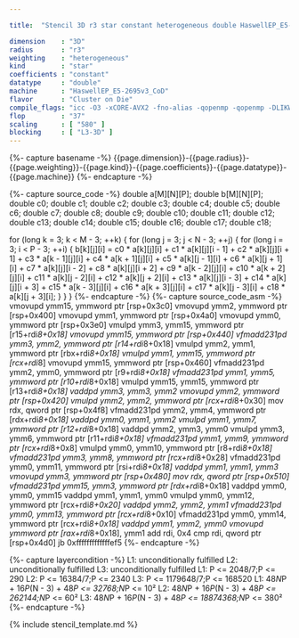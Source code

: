```yaml
---

title:  "Stencil 3D r3 star constant heterogeneous double HaswellEP_E5-2695v3_CoD"

dimension    : "3D"
radius       : "r3"
weighting    : "heterogeneous"
kind         : "star"
coefficients : "constant"
datatype     : "double"
machine      : "HaswellEP_E5-2695v3_CoD"
flavor       : "Cluster on Die"
compile_flags: "icc -O3 -xCORE-AVX2 -fno-alias -qopenmp -qopenmp -DLIKWID_PERFMON -Ilikwid-4.3.3/include -Llikwid-4.3.3/lib -Iheaders/dummy.c stencil_compilable.c -o stencil -llikwid"
flop         : "37"
scaling      : [ "580" ]
blocking     : [ "L3-3D" ]
---
```


{%- capture basename -%}
{{page.dimension}}-{{page.radius}}-{{page.weighting}}-{{page.kind}}-{{page.coefficients}}-{{page.datatype}}-{{page.machine}}
{%- endcapture -%}

{%- capture source_code -%}
double a[M][N][P];
double b[M][N][P];
double c0;
double c1;
double c2;
double c3;
double c4;
double c5;
double c6;
double c7;
double c8;
double c9;
double c10;
double c11;
double c12;
double c13;
double c14;
double c15;
double c16;
double c17;
double c18;

for (long k = 3; k < M - 3; ++k) {
  for (long j = 3; j < N - 3; ++j) {
    for (long i = 3; i < P - 3; ++i) {
      b[k][j][i] = c0 * a[k][j][i] + c1 * a[k][j][i - 1] +
                   c2 * a[k][j][i + 1] + c3 * a[k - 1][j][i] +
                   c4 * a[k + 1][j][i] + c5 * a[k][j - 1][i] +
                   c6 * a[k][j + 1][i] + c7 * a[k][j][i - 2] +
                   c8 * a[k][j][i + 2] + c9 * a[k - 2][j][i] +
                   c10 * a[k + 2][j][i] + c11 * a[k][j - 2][i] +
                   c12 * a[k][j + 2][i] + c13 * a[k][j][i - 3] +
                   c14 * a[k][j][i + 3] + c15 * a[k - 3][j][i] +
                   c16 * a[k + 3][j][i] + c17 * a[k][j - 3][i] +
                   c18 * a[k][j + 3][i];
    }
  }
}
{%- endcapture -%}
{%- capture source_code_asm -%}
vmovupd ymm15, ymmword ptr [rsp+0x3c0]
vmovupd ymm2, ymmword ptr [rsp+0x400]
vmovupd ymm1, ymmword ptr [rsp+0x4a0]
vmovupd ymm0, ymmword ptr [rsp+0x3e0]
vmulpd ymm3, ymm15, ymmword ptr [r15+rdi*8+0x18]
vmovupd ymm15, ymmword ptr [rsp+0x440]
vfmadd231pd ymm3, ymm2, ymmword ptr [r14+rdi*8+0x18]
vmulpd ymm2, ymm1, ymmword ptr [rbx+rdi*8+0x18]
vmulpd ymm1, ymm15, ymmword ptr [rcx+rdi*8]
vmovupd ymm15, ymmword ptr [rsp+0x460]
vfmadd231pd ymm2, ymm0, ymmword ptr [r9+rdi*8+0x18]
vfmadd231pd ymm1, ymm5, ymmword ptr [r10+rdi*8+0x18]
vmulpd ymm15, ymm15, ymmword ptr [r13+rdi*8+0x18]
vaddpd ymm3, ymm3, ymm2
vmovupd ymm2, ymmword ptr [rsp+0x420]
vmulpd ymm2, ymm2, ymmword ptr [rcx+rdi*8+0x30]
mov rdx, qword ptr [rsp+0x4f8]
vfmadd231pd ymm2, ymm4, ymmword ptr [rdx+rdi*8+0x18]
vaddpd ymm0, ymm1, ymm2
vmulpd ymm1, ymm7, ymmword ptr [r12+rdi*8+0x18]
vaddpd ymm2, ymm3, ymm0
vmulpd ymm3, ymm6, ymmword ptr [r11+rdi*8+0x18]
vfmadd231pd ymm1, ymm9, ymmword ptr [rcx+rdi*8+0x8]
vmulpd ymm0, ymm10, ymmword ptr [r8+rdi*8+0x18]
vfmadd231pd ymm3, ymm8, ymmword ptr [rcx+rdi*8+0x28]
vfmadd231pd ymm0, ymm11, ymmword ptr [rsi+rdi*8+0x18]
vaddpd ymm1, ymm1, ymm3
vmovupd ymm3, ymmword ptr [rsp+0x480]
mov rdx, qword ptr [rsp+0x510]
vfmadd231pd ymm15, ymm3, ymmword ptr [rdx+rdi*8+0x18]
vaddpd ymm0, ymm0, ymm15
vaddpd ymm1, ymm1, ymm0
vmulpd ymm0, ymm12, ymmword ptr [rcx+rdi*8+0x20]
vaddpd ymm2, ymm2, ymm1
vfmadd231pd ymm0, ymm13, ymmword ptr [rcx+rdi*8+0x10]
vfmadd231pd ymm0, ymm14, ymmword ptr [rcx+rdi*8+0x18]
vaddpd ymm1, ymm2, ymm0
vmovupd ymmword ptr [rax+rdi*8+0x18], ymm1
add rdi, 0x4
cmp rdi, qword ptr [rsp+0x4d0]
jb 0xfffffffffffffef5
{%- endcapture -%}

{%- capture layercondition -%}
L1: unconditionally fulfilled
L2: unconditionally fulfilled
L3: unconditionally fulfilled
L1: P <= 2048/7;P <= 290
L2: P <= 16384/7;P <= 2340
L3: P <= 1179648/7;P <= 168520
L1: 48*N*P + 16*P*(N - 3) + 48*P <= 32768;N*P <= 10²
L2: 48*N*P + 16*P*(N - 3) + 48*P <= 262144;N*P <= 60²
L3: 48*N*P + 16*P*(N - 3) + 48*P <= 18874368;N*P <= 380²
{%- endcapture -%}

{% include stencil_template.md %}
